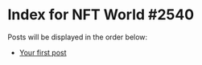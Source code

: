 # Index for NFT World #2540
Posts will be displayed in the order below:

- [Your first post](./001-first.md)

